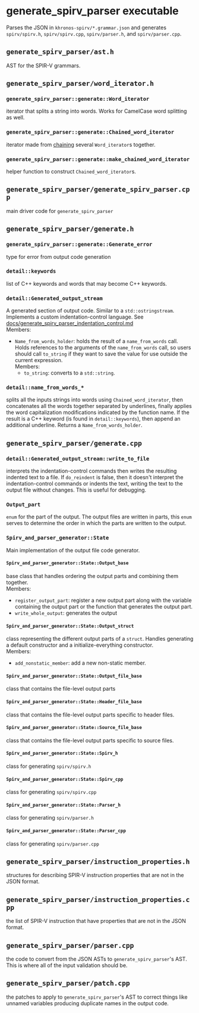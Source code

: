 # generate_spirv_parser executable

Parses the JSON in `khronos-spirv/*.grammar.json` and generates `spirv/spirv.h`, `spirv/spirv.cpp`, `spirv/parser.h`, and `spirv/parser.cpp`.

## `generate_spirv_parser/ast.h`
AST for the SPIR-V grammars.

## `generate_spirv_parser/word_iterator.h`

### `generate_spirv_parser::generate::Word_iterator`
iterator that splits a string into words. Works for CamelCase word splitting as well.

### `generate_spirv_parser::generate::Chained_word_iterator`
iterator made from [chaining](https://docs.python.org/3/library/itertools.html#itertools.chain) several `Word_iterator`s together.

### `generate_spirv_parser::generate::make_chained_word_iterator`
helper function to construct `Chained_word_iterator`s.

## `generate_spirv_parser/generate_spirv_parser.cpp`
main driver code for `generate_spirv_parser`

## `generate_spirv_parser/generate.h`

### `generate_spirv_parser::generate::Generate_error`
type for error from output code generation

### `detail::keywords`
list of C++ keywords and words that may become C++ keywords.

### `detail::Generated_output_stream`
A generated section of output code.
Similar to a `std::ostringstream`.  
Implements a custom indentation-control language. See [docs/generate_spirv_parser_indentation_control.md](generate_spirv_parser_indentation_control.md)  
Members:
- `Name_from_words_holder`: holds the result of a `name_from_words` call. Holds references to the arguments of the `name_from_words` call, so users should call `to_string` if they want to save the value for use outside the current expression.  
Members:
  - `to_string`: converts to a `std::string`.

### `detail::name_from_words_*`
splits all the inputs strings into words using `Chained_word_iterator`, then concatenates all the words together separated by underlines, finally applies the word capitalization modifications indicated by the function name. If the result is a C++ keyword (is found in `detail::keywords`), then append an additional underline.
Returns a `Name_from_words_holder`.

## `generate_spirv_parser/generate.cpp`

### `detail::Generated_output_stream::write_to_file`
interprets the indentation-control commands then writes the resulting indented text to a file. If `do_reindent` is false, then it doesn't interpret the indentation-control commands or indents the text, writing the text to the output file without changes. This is useful for debugging.

### `Output_part`
`enum` for the part of the output. The output files are written in parts, this `enum` serves to determine the order in which the parts are written to the output.

### `Spirv_and_parser_generator::State`
Main implementation of the output file code generator.

#### `Spirv_and_parser_generator::State::Output_base`
base class that handles ordering the output parts and combining them together.  
Members:
- `register_output_part`: register a new output part along with the variable containing the output part or the function that generates the output part.
- `write_whole_output`: generates the output

#### `Spirv_and_parser_generator::State::Output_struct`
class representing the different output parts of a `struct`. Handles generating a default constructor and a initialize-everything constructor.  
Members:
- `add_nonstatic_member`: add a new non-static member.

#### `Spirv_and_parser_generator::State::Output_file_base`
class that contains the file-level output parts

#### `Spirv_and_parser_generator::State::Header_file_base`
class that contains the file-level output parts specific to header files.

#### `Spirv_and_parser_generator::State::Source_file_base`
class that contains the file-level output parts specific to source files.

#### `Spirv_and_parser_generator::State::Spirv_h`
class for generating `spirv/spirv.h`

#### `Spirv_and_parser_generator::State::Spirv_cpp`
class for generating `spirv/spirv.cpp`

#### `Spirv_and_parser_generator::State::Parser_h`
class for generating `spirv/parser.h`

#### `Spirv_and_parser_generator::State::Parser_cpp`
class for generating `spirv/parser.cpp`

## `generate_spirv_parser/instruction_properties.h`
structures for describing SPIR-V instruction properties that are not in the JSON format.

## `generate_spirv_parser/instruction_properties.cpp`
the list of SPIR-V instruction that have properties that are not in the JSON format.

## `generate_spirv_parser/parser.cpp`
the code to convert from the JSON ASTs to `generate_spirv_parser`'s AST. This is where all of the input validation should be.

## `generate_spirv_parser/patch.cpp`
the patches to apply to `generate_spirv_parser`'s AST to correct things like unnamed variables producing duplicate names in the output code.
